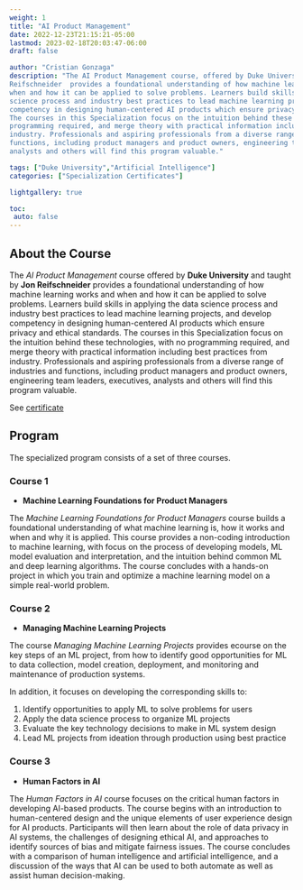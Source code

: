 ```yaml
---
weight: 1
title: "AI Product Management"
date: 2022-12-23T21:15:21-05:00
lastmod: 2023-02-18T20:03:47-06:00
draft: false

author: "Cristian Gonzaga"
description: "The AI Product Management course, offered by Duke University and taught by Jon 
Reifschneider  provides a foundational understanding of how machine learning works and 
when and how it can be applied to solve problems. Learners build skills in applying the data 
science process and industry best practices to lead machine learning projects, and develop 
competency in designing human-centered AI products which ensure privacy and ethical standards. 
The courses in this Specialization focus on the intuition behind these technologies, with no 
programming required, and merge theory with practical information including best practices from 
industry. Professionals and aspiring professionals from a diverse range of industries and 
functions, including product managers and product owners, engineering team leaders, executives, 
analysts and others will find this program valuable."

tags: ["Duke University","Artificial Intelligence"]
categories: ["Specialization Certificates"]

lightgallery: true

toc:
 auto: false
---
```

<!--more-->

## About the Course

The *AI Product Management* course offered by **Duke University** and taught by **Jon 
Reifschneider** provides a foundational understanding of how machine learning works and 
when and how it can be applied to solve problems. Learners build skills in applying the data 
science process and industry best practices to lead machine learning projects, and develop 
competency in designing human-centered AI products which ensure privacy and ethical standards. 
The courses in this Specialization focus on the intuition behind these technologies, with no 
programming required, and merge theory with practical information including best practices from 
industry. Professionals and aspiring professionals from a diverse range of industries and 
functions, including product managers and product owners, engineering team leaders, executives, 
analysts and others will find this program valuable.    

See [certificate](https://coursera.org/share/34cece8f514614f896d3052dbc617128)

## Program

The specialized program consists of a set of three courses.

### Course 1
* **Machine Learning Foundations for Product Managers**

The *Machine Learning Foundations for Product Managers* course builds a foundational understanding of what machine learning 
is, how it works and when and why it is applied. This course provides a non-coding introduction to 
machine learning, with focus on the process of developing models, ML model evaluation and 
interpretation, and the intuition behind common ML and deep learning algorithms. 
The course concludes with a hands-on project in which you train and optimize a machine learning 
model on a simple real-world problem.

### Course 2
* **Managing Machine Learning Projects**

The course *Managing Machine Learning Projects* provides ecourse on the key steps of an ML project, 
from how to identify good opportunities for ML to data collection, model creation, 
deployment, and monitoring and maintenance of production systems.

In addition, it focuses on developing the corresponding skills to: 
1. Identify opportunities to apply ML to solve problems for users
2. Apply the data science process to organize ML projects
3. Evaluate the key technology decisions to make in ML system design
4. Lead ML projects from ideation through production using best practice

### Course 3
* **Human Factors in AI**

The *Human Factors in AI* course focuses on the critical human factors in developing AI-based 
products.  The course begins with an introduction to human-centered design and the unique elements 
of user experience design for AI products.  Participants will then learn about the role of data 
privacy in AI systems, the challenges of designing ethical AI, and approaches to identify sources 
of bias and mitigate fairness issues.  The course concludes with a comparison of human intelligence 
and artificial intelligence, and a discussion of the ways that AI can be used to both automate as 
well as assist human decision-making.
